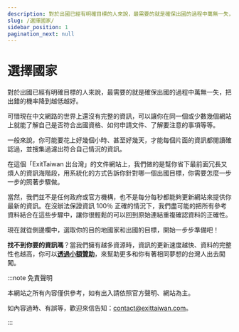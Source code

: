 ```yaml
---
description: 對於出國已經有明確目標的人來說，最需要的就是確保出國的過程中萬無一失，把出錯的機率降到越低越好。可惜現在中文網路的世界上還沒有完整的資訊，可以讓你在同一個或少數幾個網站上就能了解自己是否符合出國資格、如何申請文件、了解要注意的事項等等。在「ExitTaiwan 出台灣」的文件網站上，我們做的是幫你省下最前面冗長又煩人的資訊海階段，用系統化的方式告訴你針對哪一個出國目標，你需要怎麼一步一步的照著步驟做。
slug: /選擇國家/
sidebar_position: 1
pagination_next: null
---
```


# 選擇國家

對於出國已經有明確目標的人來說，最需要的就是確保出國的過程中萬無一失，把出錯的機率降到越低越好。

可惜現在中文網路的世界上還沒有完整的資訊，可以讓你在同一個或少數幾個網站上就能了解自己是否符合出國資格、如何申請文件、了解要注意的事項等等。

一般來說，你可能要花上好幾個小時、甚至好幾天，才能每個片面的資訊都閱讀確認過，並搜集過濾出符合自己情況的資訊。

在這個「ExitTaiwan 出台灣」的文件網站上，我們做的是幫你省下最前面冗長又煩人的資訊海階段，用系統化的方式告訴你針對哪一個出國目標，你需要怎麼一步一步的照著步驟做。

當然，我們並不是任何政府或官方機構，也不是每分每秒都能夠更新網站來提供你最新的資訊。在沒辦法保證資訊 100％ 正確的情況下，我們盡可能的把所有參考資料結合在這些步驟中，讓你很輕鬆的可以回到原始連結重複確認資料的正確性。

現在就從側邊欄中，選取你的目的地國家和出國的目標，開始一步步準備吧！

**找不到你要的資訊嗎**？當我們擁有越多資源時，資訊的更新速度越快、資料的完整性也越高，你可以[**透過小額贊助**](https://ko-fi.com/exittaiwan)，來幫助更多和你有著相同夢想的台灣人出去闖闖。

:::note 免責聲明

本網站之所有內容僅供參考，如有出入請依照官方聲明、網站為主。

如內容過時、有誤等，歡迎來信告知：contact@exittaiwan.com。

:::